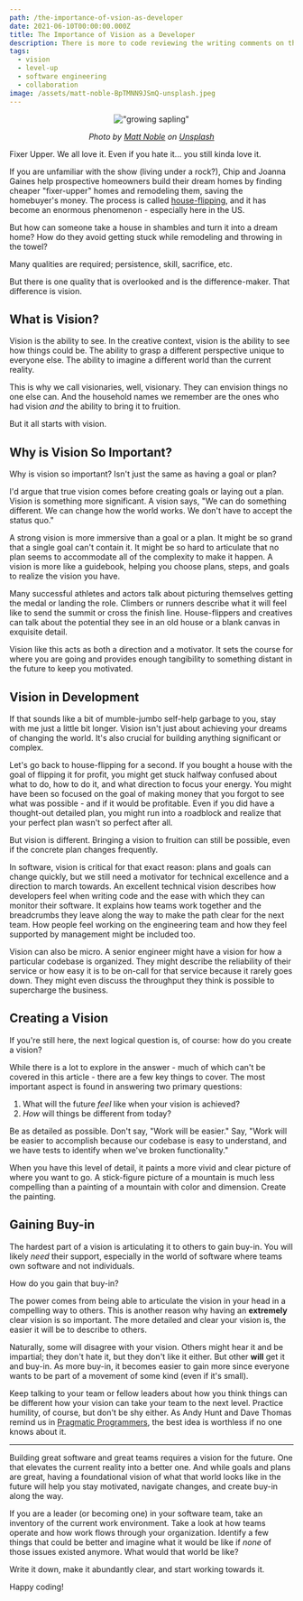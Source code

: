 ```yaml
---
path: /the-importance-of-vsion-as-developer
date: 2021-06-10T00:00:00.000Z
title: The Importance of Vision as a Developer
description: There is more to code reviewing the writing comments on the internet.
tags:
  - vision
  - level-up
  - software engineering
  - collaboration
image: /assets/matt-noble-BpTMNN9JSmQ-unsplash.jpeg
---
```


<center>

!["growing sapling"](../assets/matt-noble-BpTMNN9JSmQ-unsplash.jpeg)

<i> 

Photo by <a href="https://unsplash.com/@mcnoble?utm_source=unsplash&utm_medium=referral&utm_content=creditCopyText">Matt Noble</a> on <a href="https://unsplash.com/?utm_source=unsplash&utm_medium=referral&utm_content=creditCopyText">Unsplash</a>
  
</i>

</center>

Fixer Upper. We all love it. Even if you hate it... you still kinda love it. 

If you are unfamiliar with the show (living under a rock?), Chip and Joanna Gaines help prospective homeowners build their dream homes by finding cheaper "fixer-upper" homes and remodeling them, saving the homebuyer's money. The process is called [house-flipping](https://www.cnbc.com/2021/12/20/home-flipping-more-competitive-less-profitable.html), and it has become an enormous phenomenon - especially here in the US.

But how can someone take a house in shambles and turn it into a dream home? How do they avoid getting stuck while remodeling and throwing in the towel?

Many qualities are required; persistence, skill, sacrifice, etc. 

But there is one quality that is overlooked and is the difference-maker. That difference is vision.

## What is Vision?

Vision is the ability to see. In the creative context, vision is the ability to see how things could be. The ability to grasp a different perspective unique to everyone else. The ability to imagine a different world than the current reality. 

This is why we call visionaries, well, visionary. They can envision things no one else can. And the household names we remember are the ones who had vision _and_ the ability to bring it to fruition.

But it all starts with vision.

## Why is Vision So Important?

Why is vision so important? Isn't just the same as having a goal or plan?

I'd argue that true vision comes before creating goals or laying out a plan. Vision is something more significant. A vision says, "We can do something different. We can change how the world works. We don't have to accept the status quo." 

A strong vision is more immersive than a goal or a plan. It might be so grand that a single goal can't contain it. It might be so hard to articulate that no plan seems to accommodate all of the complexity to make it happen. A vision is more like a guidebook, helping you choose plans, steps, and goals to realize the vision you have.

Many successful athletes and actors talk about picturing themselves getting the medal or landing the role. Climbers or runners describe what it will feel like to send the summit or cross the finish line. House-flippers and creatives can talk about the potential they see in an old house or a blank canvas in exquisite detail. 

Vision like this acts as both a direction and a motivator. It sets the course for where you are going and provides enough tangibility to something distant in the future to keep you motivated.

## Vision in Development

If that sounds like a bit of mumble-jumbo self-help garbage to you, stay with me just a little bit longer. Vision isn't just about achieving your dreams of changing the world. It's also crucial for building anything significant or complex.

Let's go back to house-flipping for a second. If you bought a house with the goal of flipping it for profit, you might get stuck halfway confused about what to do, how to do it, and what direction to focus your energy. You might have been so focused on the goal of making money that you forgot to see what was possible - and if it would be profitable. Even if you did have a thought-out detailed plan, you might run into a roadblock and realize that your perfect plan wasn't so perfect after all.

But vision is different. Bringing a vision to fruition can still be possible, even if the concrete plan changes frequently. 

In software, vision is critical for that exact reason: plans and goals can change quickly, but we still need a motivator for technical excellence and a direction to march towards. An excellent technical vision describes how developers feel when writing code and the ease with which they can monitor their software. It explains how teams work together and the breadcrumbs they leave along the way to make the path clear for the next team. How people feel working on the engineering team and how they feel supported by management might be included too.

Vision can also be micro. A senior engineer might have a vision for how a particular codebase is organized. They might describe the reliability of their service or how easy it is to be on-call for that service because it rarely goes down. They might even discuss the throughput they think is possible to supercharge the business.

## Creating a Vision

If you're still here, the next logical question is, of course: how do you create a vision?

While there is a lot to explore in the answer - much of which can't be covered in this article - there are a few key things to cover. The most important aspect is found in answering two primary questions:
1) What will the future _feel_ like when your vision is achieved?
2) _How_ will things be different from today? 

Be as detailed as possible. Don't say, "Work will be easier." Say, "Work will be easier to accomplish because our codebase is easy to understand, and we have tests to identify when we've broken functionality." 

When you have this level of detail, it paints a more vivid and clear picture of where you want to go. A stick-figure picture of a mountain is much less compelling than a painting of a mountain with color and dimension. Create the painting.

## Gaining Buy-in

The hardest part of a vision is articulating it to others to gain buy-in. You will likely _need_ their support, especially in the world of software where teams own software and not individuals.

How do you gain that buy-in? 

The power comes from being able to articulate the vision in your head in a compelling way to others. This is another reason why having an **extremely** clear vision is so important. The more detailed and clear your vision is, the easier it will be to describe to others.

Naturally, some will disagree with your vision. Others might hear it and be impartial; they don't hate it, but they don't like it either. But other **will** get it and buy-in. As more buy-in, it becomes easier to gain more since everyone wants to be part of a movement of some kind (even if it's small).

Keep talking to your team or fellow leaders about how you think things can be different how your vision can take your team to the next level. Practice humility, of course, but don't be shy either. As Andy Hunt and Dave Thomas remind us in [Pragmatic Programmers](https://pragprog.com/titles/tpp20/the-pragmatic-programmer-20th-anniversary-edition/), the best idea is worthless if no one knows about it. 

---

Building great software and great teams requires a vision for the future. One that elevates the current reality into a better one. And while goals and plans are great, having a foundational vision of what that world looks like in the future will help you stay motivated, navigate changes, and create buy-in along the way. 

If you are a leader (or becoming one) in your software team, take an inventory of the current work environment. Take a look at how teams operate and how work flows through your organization. Identify a few things that could be better and imagine what it would be like if _none_ of those issues existed anymore. What would that world be like? 

Write it down, make it abundantly clear, and start working towards it.

Happy coding!